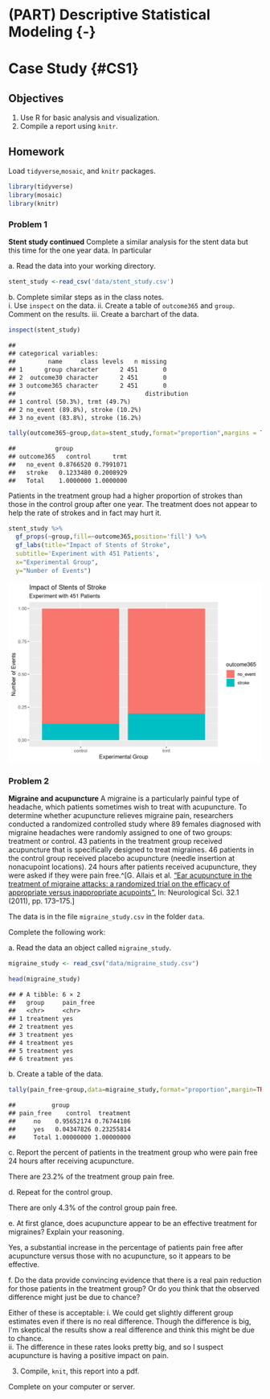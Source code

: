 # (PART) Descriptive Statistical Modeling {-} 

# Case Study {#CS1}

## Objectives

1) Use R for basic analysis and visualization.  
2) Compile a report using `knitr`.



## Homework    

Load `tidyverse`,`mosaic`, and `knitr` packages.  


```r
library(tidyverse)
library(mosaic)
library(knitr)
```

### Problem 1  

**Stent study continued** Complete a similar analysis for the stent data but this time for the one year data. In particular

  a. Read the data into your working directory.
  

```r
stent_study <-read_csv('data/stent_study.csv')
```
  


  b. Complete similar steps as in the class notes.  
    i. Use `inspect` on the data.
    ii. Create a table of `outcome365` and `group`. Comment on the results.
    iii. Create a barchart of the data.


```r
inspect(stent_study)
```

```
## 
## categorical variables:  
##         name     class levels   n missing
## 1      group character      2 451       0
## 2  outcome30 character      2 451       0
## 3 outcome365 character      2 451       0
##                                    distribution
## 1 control (50.3%), trmt (49.7%)                
## 2 no_event (89.8%), stroke (10.2%)             
## 3 no_event (83.8%), stroke (16.2%)
```




```r
tally(outcome365~group,data=stent_study,format="proportion",margins = TRUE)
```

```
##           group
## outcome365   control      trmt
##   no_event 0.8766520 0.7991071
##   stroke   0.1233480 0.2008929
##   Total    1.0000000 1.0000000
```

Patients in the treatment group had a higher proportion of strokes than those in the control group after one year. The treatment does not appear to help the rate of strokes and in fact may hurt it.




```r
stent_study %>%
  gf_props(~group,fill=~outcome365,position='fill') %>%
  gf_labs(title="Impact of Stents of Stroke",
  subtitle='Experiment with 451 Patients',
  x="Experimental Group",
  y="Number of Events")
```

<img src="01-Data-Case-Study-Solutions_files/figure-html/unnamed-chunk-6-1.png" width="672" />

### Problem 2 

**Migraine and acupuncture**  A migraine is a particularly painful type of headache, which patients sometimes wish to treat with acupuncture. To determine whether acupuncture relieves migraine pain, researchers conducted a randomized controlled study where 89 females diagnosed with migraine headaches were randomly assigned to one of two groups: treatment or control. 43 patients in the treatment group received acupuncture that is specifically designed to treat migraines. 46 patients in the control group received placebo acupuncture (needle insertion at nonacupoint locations). 24 hours after patients received acupuncture, they were asked if they were pain free.^[G. Allais et al. [“Ear acupuncture in the treatment of migraine attacks:  a randomized trial on the efficacy of appropriate versus inappropriate acupoints”.](http://www.ncbi.nlm.nih.gov/pubmed/21533739) In: Neurological Sci. 32.1 (2011), pp. 173–175.]


The data is in the file `migraine_study.csv` in the folder `data`.

Complete the following work:

  a. Read the data an object called `migraine_study`.  
  

```r
migraine_study <- read_csv("data/migraine_study.csv")
```
  

```r
head(migraine_study)
```

```
## # A tibble: 6 × 2
##   group     pain_free
##   <chr>     <chr>    
## 1 treatment yes      
## 2 treatment yes      
## 3 treatment yes      
## 4 treatment yes      
## 5 treatment yes      
## 6 treatment yes
```
  

  b. Create a table of the data.
  

```r
tally(pain_free~group,data=migraine_study,format="proportion",margin=TRUE)
```

```
##          group
## pain_free    control  treatment
##     no    0.95652174 0.76744186
##     yes   0.04347826 0.23255814
##     Total 1.00000000 1.00000000
```
   
  
  c. Report the percent of patients in the treatment group who were pain free 24 hours after receiving acupuncture.
  
  There are 23.2% of the treatment group pain free.
  
  d. Repeat for the control group.
  
  There are only 4.3% of the control group pain free.
  
  e. At first glance, does acupuncture appear to be an effective treatment for migraines? Explain your reasoning.
  
  Yes, a substantial increase in the percentage of patients pain free after acupuncture versus those with no acupuncture, so it appears to be effective.
  
  f. Do the data provide convincing evidence that there is a real pain reduction for those patients in the treatment group? Or do you think that the observed difference might just be due to chance?
  
  Either of these is acceptable: 
 i. We could get slightly different group estimates even if there is no real difference. Though the difference is big, I'm skeptical the results show a real difference and think this might be due to chance.  
 ii. The difference in these rates looks pretty big, and so I suspect acupuncture is having a positive impact on pain.


3. Compile, `knit`, this report into a pdf.

Complete on your computer or server.

